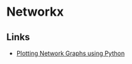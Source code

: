 # Networkx

## Links

- [Plotting Network Graphs using Python](https://towardsdatascience.com/plotting-network-graphs-using-python-bc62f0d93b3f)

